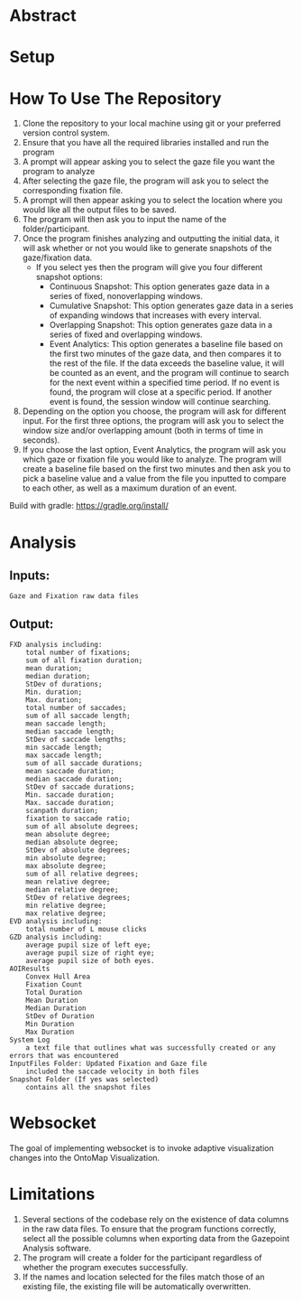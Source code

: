 
# Abstract



# Setup


# How To Use The Repository

1. Clone the repository to your local machine using git or your preferred version control system.
2. Ensure that you have all the required libraries installed and run the program
3. A prompt will appear asking you to select the gaze file you want the program to analyze 
4. After selecting the gaze file, the program will ask you to select the corresponding fixation file.
5. A prompt will then appear asking you to select the location where you would like all the output files to be saved.
6. The program will then ask you to input the name of the folder/participant.
7. Once the program finishes analyzing and outputting the initial data, it will ask whether or not you would like to generate snapshots of the gaze/fixation data.
    * If you select yes then the program will give you four different snapshot options:
        - Continuous Snapshot: This option generates gaze data in a series of fixed, nonoverlapping windows.
        - Cumulative Snapshot: This option generates gaze data in a series of expanding windows that increases with every interval.
        - Overlapping Snapshot: This option generates gaze data in a series of fixed and overlapping windows.
        - Event Analytics: This option generates a baseline file based on the first two minutes of the gaze data, and then compares it to the rest of the file. If the data exceeds the baseline value, it will be counted as an event, and the program will continue to search for the next event within a specified time period. If no event is found, the program will close at a specific period. If another event is found, the session window will continue searching.
8. Depending on the option you choose, the program will ask for different input. For the first three options, the program will ask you to select the window size and/or overlapping amount (both in terms of time in seconds).
9. If you choose the last option, Event Analytics, the program will ask you which gaze or fixation file you would like to analyze. The program will create a baseline file based on the first two minutes and then ask you to pick a baseline value and a value from the file you inputted to compare 
    to each other, as well as a maximum duration of an event.

Build with gradle:
https://gradle.org/install/
# Analysis

## Inputs: 

    Gaze and Fixation raw data files

## Output: 

    FXD analysis including: 
        total number of fixations; 
        sum of all fixation duration; 
        mean duration; 
        median duration;
        StDev of durations; 
        Min. duration;
        Max. duration;  
        total number of saccades; 
        sum of all saccade length; 
        mean saccade length;
        median saccade length; 
        StDev of saccade lengths;
        min saccade length; 
        max saccade length; 
        sum of all saccade durations;
        mean saccade duration;
        median saccade duration; 
        StDev of saccade durations; 
        Min. saccade duration;
        Max. saccade duration; 
        scanpath duration; 
        fixation to saccade ratio; 
        sum of all absolute degrees; 
        mean absolute degree; 
        median absolute degree; 
        StDev of absolute degrees; 
        min absolute degree; 
        max absolute degree; 
        sum of all relative degrees; 
        mean relative degree; 
        median relative degree; 
        StDev of relative degrees; 
        min relative degree; 
        max relative degree; 
    EVD analysis including:
        total number of L mouse clicks
    GZD analysis including:
        average pupil size of left eye;
        average pupil size of right eye;
        average pupil size of both eyes.
    AOIResults
        Convex Hull Area
        Fixation Count
        Total Duration 
        Mean Duration
        Median Duration 
        StDev of Duration 
        Min Duration
        Max Duration
    System Log
        a text file that outlines what was successfully created or any errors that was encountered
    InputFiles Folder: Updated Fixation and Gaze file
        included the saccade velocity in both files
    Snapshot Folder (If yes was selected)
        contains all the snapshot files


# Websocket
The goal of implementing websocket is to invoke adaptive visualization changes into the OntoMap Visualization.
 
# Limitations

1. Several sections of the codebase rely on the existence of data columns in the raw data files. To ensure that the program functions correctly, select all the possible columns when exporting data from the Gazepoint Analysis software.
2. The program will create a folder for the participant regardless of whether the program executes successfully.
3. If the names and location selected for the files match those of an existing file, the existing file will be automatically overwritten.
